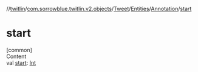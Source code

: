 //[twitlin](../../../../index.md)/[com.sorrowblue.twitlin.v2.objects](../../../index.md)/[Tweet](../../index.md)/[Entities](../index.md)/[Annotation](index.md)/[start](start.md)



# start  
[common]  
Content  
val [start](start.md): [Int](https://kotlinlang.org/api/latest/jvm/stdlib/kotlin/-int/index.html)  



